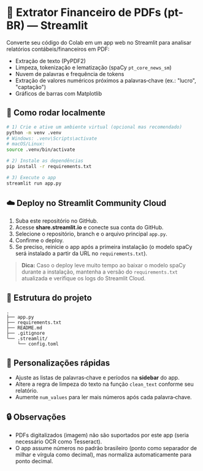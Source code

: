 
# 📄 Extrator Financeiro de PDFs (pt-BR) — Streamlit

Converte seu código do Colab em um app web no Streamlit para analisar relatórios contábeis/financeiros em PDF:
- Extração de texto (PyPDF2)
- Limpeza, tokenização e lematização (spaCy `pt_core_news_sm`)
- Nuvem de palavras e frequência de tokens
- Extração de valores numéricos próximos a palavras‑chave (ex.: "lucro", "captação")
- Gráficos de barras com Matplotlib

## 🚀 Como rodar localmente

```bash
# 1) Crie e ative um ambiente virtual (opcional mas recomendado)
python -m venv .venv
# Windows: .venv\Scripts\activate
# macOS/Linux:
source .venv/bin/activate

# 2) Instale as dependências
pip install -r requirements.txt

# 3) Execute o app
streamlit run app.py
```

## ☁️ Deploy no Streamlit Community Cloud

1. Suba este repositório no GitHub.
2. Acesse **share.streamlit.io** e conecte sua conta do GitHub.
3. Selecione o repositório, branch e o arquivo principal `app.py`.
4. Confirme o deploy.
5. Se preciso, reinicie o app após a primeira instalação (o modelo spaCy será instalado a partir da URL no `requirements.txt`).

> **Dica:** Caso o deploy leve muito tempo ao baixar o modelo spaCy durante a instalação, mantenha a versão do `requirements.txt` atualizada e verifique os logs do Streamlit Cloud.

## 📁 Estrutura do projeto

```text
.
├── app.py
├── requirements.txt
├── README.md
├── .gitignore
└── .streamlit/
    └── config.toml
```

## 🔧 Personalizações rápidas
- Ajuste as listas de palavras‑chave e períodos na **sidebar** do app.
- Altere a regra de limpeza do texto na função `clean_text` conforme seu relatório.
- Aumente `num_values` para ler mais números após cada palavra‑chave.

## 🔒 Observações
- PDFs digitalizados (imagem) não são suportados por este app (seria necessário OCR como Tesseract).
- O app assume números no padrão brasileiro (ponto como separador de milhar e vírgula como decimal), mas normaliza automaticamente para ponto decimal.
